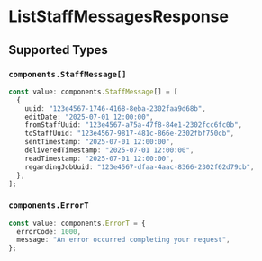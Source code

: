 # ListStaffMessagesResponse


## Supported Types

### `components.StaffMessage[]`

```typescript
const value: components.StaffMessage[] = [
  {
    uuid: "123e4567-1746-4168-8eba-2302faa9d68b",
    editDate: "2025-07-01 12:00:00",
    fromStaffUuid: "123e4567-a75a-47f8-84e1-2302fcc6fc0b",
    toStaffUuid: "123e4567-9817-481c-866e-2302fbf750cb",
    sentTimestamp: "2025-07-01 12:00:00",
    deliveredTimestamp: "2025-07-01 12:00:00",
    readTimestamp: "2025-07-01 12:00:00",
    regardingJobUuid: "123e4567-dfaa-4aac-8366-2302f62d79cb",
  },
];
```

### `components.ErrorT`

```typescript
const value: components.ErrorT = {
  errorCode: 1000,
  message: "An error occurred completing your request",
};
```

